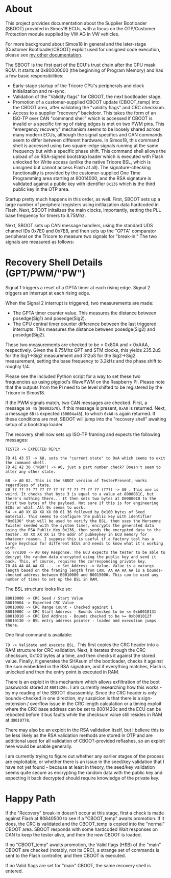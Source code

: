 # About

This project provides documentation about the Supplier Bootloader (SBOOT) provided in Simos18 ECUs, with a focus on the OTP/Customer Protection module supplied by VW AG in VW vehicles.

For more background about Simos18 in general and the later-stage (Customer Bootloader/CBOOT) exploit used for unsigned code execution, please see [my other documentation](https://github.com/bri3d/VW_Flash/blob/master/docs.md).

The SBOOT is the first part of the ECU's trust chain after the CPU mask ROM. It starts at 0x80000000 (the beginning of Program Memory) and has a few basic responsibilities:

* Early-stage startup of the Tricore CPU's peripherals and clock initialization and re-sync.
* Validation of the "Validity flags" for CBOOT, the next bootloader stage.
* Promotion of a customer-supplied CBOOT update (CBOOT_temp) into the CBOOT area, after validating the "validity flags" and CRC checksum.
* Access to a supplier "recovery" backdoor. This takes the form of an ISO-TP over CAN "command shell" which is accessed if CBOOT is invalid or a specific timing of rising edges is met on two PWM pins. This "emergency recovery" mechanism seems to be loosely shared across many modern ECUs, although the signal specifics and CAN commands seem to differ between different hardware. In Simos18, this command shell is accessed using two square-edge signals running at the same frequency but with a specific phase shift. This command shell allows the upload of an RSA-signed bootstrap loader which is executed with Flash unlocked for Write access (unlike the native Tricore BSL, which is unsigned but cannot access Flash at all). The signature-checking functionality is provided by the customer-supplied One Time Programming area starting at 80014000, and the RSA signature is validated against a public key with identifier `0x136` which is the third public key in the OTP area.

Startup pretty much happens in this order, as well. First, SBOOT sets up a large number of peripheral registers using initliazation data hardcoded in Flash. Next, SBOOT initalizes the main clocks, importantly, setting the PLL base frequency for timers to 8.75Mhz.

Next, SBOOT sets up CAN message handlers, using the standard UDS channel IDs 0x7E0 and 0x7E8, and then sets up the "GPTA" comparator peripheral on the Tricore to measure two signals for "break-in." The two signals are measured as follows:

# Recovery Shell Details (GPT/PWM/"PW")

Signal 1 triggers a reset of a GPTA timer at each rising edge.
Signal 2 triggers an interrupt at each rising edge.

When the Signal 2 interrupt is triggered, two measurements are made:
* The GPTA timer counter value. This measures the distance between posedge(Sig1) and posedge(Sig2).
* The CPU central timer counter difference between the last triggered interrupts. This measures the distance between posedge(Sig2) and posedge(Sig2).

These two measurements are checked to be < 0x80A and < 0xAAA, respectively. Given the 8.75Mhz GPT and STM clocks, this yields 235.2uS for the Sig1->Sig2 measurement and 312uS for the Sig2->Sig2 measurement, setting the base frequency to 3.2kHz and the phase shift to roughly 1/4.

Please see the included Python script for a way to set these two frequencies up using pigpiod's WavePWM on the Raspberry Pi. Please note that the outputs from the Pi need to be level shifted to be registered by the Tricore in Simos18.

If the PWM signals match, two CAN messages are checked. First, a message `59 45` (`80002b70`). If this message is present, `0xA0` is returned. Next, a message `6B` is expected (`80004a48`), to which `0xA0` is again returned. If these conditions are met, SBOOT will jump into the "recovery shell" awaiting setup of a bootstrap loader.

The recovery shell now sets up ISO-TP framing and expects the following messages:

```
TESTER -> EXPECTED REPLY

7D 41 43 57 -> A0, sets the "current state" to 0xA which seems to exit the command shell.
7D 4E 42 30 ("NB0") -> A0, just a part number check? Doesn't seem to alter any other state.

6B -> A0 02. This is the SBOOT version of TesterPresent, works regardless of state.
30 ?? ?? ?? ?? ?? ?? ?? ?? ?? ?? ?? ?? ?? (???) -> A0 . This one is weird. It checks that byte 3 is equal to a value at 8000081C, but there's nothing there... It then sets two bytes at D0000010 to the first two bytes of the payload. Not sure if this is for engineering ECUs or what. All 0s seems to work.
54 -> A0 XX XX XX XX 00 01 36 followed by 0x100 bytes of Seed material. This seems to configure the public key with identifier "0x0136" that will be used to verify the BSL, then uses the Mersenne Twister seeded with the system timer, encrypts the generated data using the RSA Public Key 0x136, then sends the encrypted data to the tester. XX XX XX XX is the addr of pubkeykey in ECU memory for whatever reason. I suppose this is useful if a factory tool has a large keychain for different ECUs and needs to know what it's working with.
65 ??x100 -> A0 Key Response. The ECU expects the tester to be able to decrypt the random data encrypted using the public key and send it back. This, of course, requires the corresponding private key. 
78 AA AA AA AA XX ... -> Set Address -> Value. Value is a varargs length based on the framing length from CAN. AA AA AA AA is a bounds-checked address between B0010000 and B0015000. This can be used any number of times to set up the BSL in RAM.
```

The BSL structure looks like so:   

```
B0010000 -> CRC Seed / Start Value
B0010004 -> Expected CRC Value
B0010008 -> CRC Range Count - Checked against 1
B001000C -> CRC Start Address - Bounds checked to be <= 0xb0010131
B0010010 -> CRC End Address - Bounds checked to be >= 0xb001012f
B0010130 -> BSL entry address pointer - loaded and execution jumps there. 
```
One final command is available:

`79 -> Validate and execute BSL.` This first copies the CRC header into a RAM structure for CRC validation. Next, it iterates through the CRC checksum, 0x100 bytes at a time, and then checks it against the stored value. Finally, it generates the SHAsum of the bootloader, checks it against the sum embedded in the RSA signature, and if everything matches, Flash is unlocked and then the entry point is executed in RAM.

There is an exploit in this mechanism which allows exfiltration of the boot passwords stored at `8001420c`. I am currently researching how this works - by my reading of the SBOOT disassembly. Since the CRC header is only bounds-checked in one direction, my suspicion is that there is a sign-extension / overflow issue in the CRC length calculation or a timing exploit where the CRC base address can be set to 8001420c and the ECU can be rebooted before it bus faults while the checksum value still resides in RAM at `d0010778`.

There may also be an exploit in the RSA validation itself, but I believe this to be less likely as the RSA validation methods are stored in OTP and are additional used for all validation of CBOOT-provided reflashes, so an exploit here would be usable generally.

I am currently trying to figure out whether any earlier stages of the process are exploitable, or whether there is an issue in the seed/key validation that I have not yet found - because at least in theory, the seed/key validation seems quite secure as encrypting the random data with the public key and expecting it back decrypted should require knowledge of the private key.

# Happy Path

If the "Recovery" break-in doesn't occur at this stage, first a check is made against Flash at 80840500 to see if a "CBOOT_temp" awaits promotion. If it does, the CRC is validated and the CBOOT_temp is copied into the "normal" CBOOT area. SBOOT responds with some hardcoded Wait responses on CAN to keep the tester alive, and then the new CBOOT is loaded.

If no "CBOOT_temp" awaits promotion, the Valid flags (H$B) of the "main" CBOOT are checked (notably, not its CRC), a strange set of commands is sent to the Flash controller, and then CBOOT is executed.

If no Valid flags are set for "main" CBOOT, the same recovery shell is entered.

